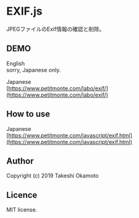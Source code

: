 # EXIF.js
JPEGファイルのExif情報の確認と削除。
  
## DEMO
English  
sorry, Japanese only.

Japanese  
[https://www.petitmonte.com/labo/exif/](https://www.petitmonte.com/labo/exif/)  

## How to use 

Japanese  
[https://www.petitmonte.com/javascript/exif.html](https://www.petitmonte.com/javascript/exif.html)  

## Author
Copyright (c) 2019 Takeshi Okamoto

## Licence
MIT license.  
